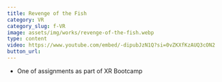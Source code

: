 ```yaml
---
title: Revenge of the Fish
category: VR
category_slug: f-VR
image: assets/img/works/revenge-of-the-fish.webp
type: content
video: https://www.youtube.com/embed/-dipubJzN1Q?si=0vZKXfKzAUQ3cON2
button_url:
---
```

* One of assignments as part of XR Bootcamp
